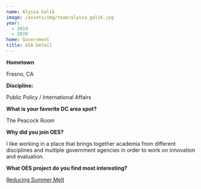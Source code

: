 ```yaml
---
name: Alyssa Galik
image: /assets/img/team/alyssa_galik.jpg
year:
  - 2019
  - 2020
home: Government
title: GSA Detail
---
```


**Hometown**

Fresno, CA

**Discipline:**

Public Policy / International Affairs

**What is your favorite DC area spot?**

The Peacock Room

**Why did you join OES?**

I like working in a place that brings together academia from different disciplines and multiple government agencies in order to work on innovation and evaluation.

**What OES project do you find most interesting?**

<a href="https://oes.gsa.gov/projects/reducing-summer-melt/">Reducing Summer Melt</a>
